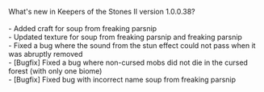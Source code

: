 What's new in Keepers of the Stones II version 1.0.0.38?<br/>
<br />- Added craft for soup from freaking parsnip
<br />- Updated texture for soup from freaking parsnip and freaking parsnip
<br />- Fixed a bug where the sound from the stun effect could not pass when it was abruptly removed
<br />- [Bugfix] Fixed a bug where non-cursed mobs did not die in the cursed forest (with only one biome)
<br />- [Bugfix] Fixed bug with incorrect name soup from freaking parsnip